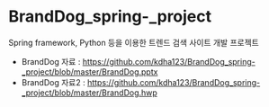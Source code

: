 # BrandDog_spring-_project
Spring framework, Python 등을 이용한 트렌드 검색 사이트 개발 프로젝트

* BrandDog 자료 : <https://github.com/kdha123/BrandDog_spring-_project/blob/master/BrandDog.pptx>
* BrandDog 자료2 : <https://github.com/kdha123/BrandDog_spring-_project/blob/master/BrandDog.hwp>
